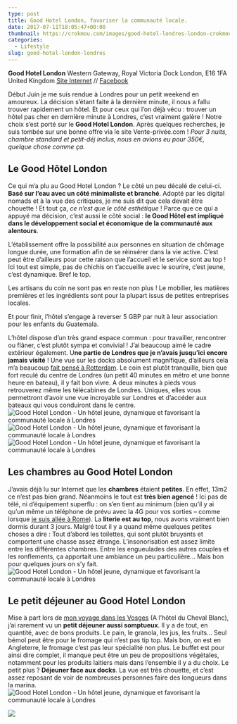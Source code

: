 ```yaml
---
type: post
title: Good Hotel London, favoriser la communauté locale.
date: 2017-07-11T18:05:47+00:00
thumbnail: https://crokmou.com/images/good-hotel-londres-london-crokmou-blog-cuisine-voyage-belgique-5.jpg
categories:
  - Lifestyle
slug: good-hotel-london-londres
---
```




**Good Hotel London**
Western Gateway, Royal Victoria Dock
London, E16 1FA
United Kingdom
[Site Internet](http://www.goodhotellondon.com/) // [Facebook](https://www.facebook.com/goodhotellondon)

Début Juin je me suis rendue à Londres pour un petit weekend en amoureux. La décision s’étant faite à la dernière minute, il nous a fallu trouver rapidement un hôtel. Et pour ceux qui l’on déjà vécu : trouver un hôtel pas cher en dernière minute à Londres, c’est vraiment galère ! Notre choix s’est porté sur le **Good Hotel London**. Après quelques recherches, je suis tombée sur une bonne offre via le site Vente-privée.com ! _Pour 3 nuits, chambre standard et petit-déj inclus, nous en avions eu pour 350€, quelque chose comme ça._

## Le Good Hôtel London

Ce qui m’a plu au Good Hotel London ? Le côté un peu décalé de celui-ci. **Basé sur l’eau avec un côté minimaliste et branché**. Adopté par les digital nomads et à la vue des critiques, je me suis dit que cela devait être chouette ! Et tout ça, _ce n’est que le côté esthétique_ ! Parce que ce qui a appuyé ma décision, c’est aussi le côté social : **le Good Hôtel est impliqué dans le développement social et économique de la communauté aux alentours**.

L’établissement offre la possibilité aux personnes en situation de chômage longue durée, une formation afin de se réinsérer dans la vie active. C’est peut être d’ailleurs pour cette raison que l’accueil et le service sont au top ! Ici tout est simple, pas de chichis on t’accueille avec le sourire, c’est jeune, c’est dynamique. Bref le top.

Les artisans du coin ne sont pas en reste non plus ! Le mobilier, les matières premières et les ingrédients sont pour la plupart issus de petites entreprises locales.

Et pour finir, l’hôtel s’engage à reverser 5 GBP par nuit à leur association pour les enfants du Guatemala.

L’hôtel dispose d’un très grand espace commun : pour travailler, rencontrer ou flâner, c’est plutôt sympa et convivial ! J’ai beaucoup aimé le cadre extérieur également. U**ne partie de Londres que je n’avais jusqu’ici encore jamais visité** ! Une vue sur les docks absolument magnifique, d’ailleurs cela m’a beaucoup [fait pensé à Rotterdam](http://www.crokmou.com/2016/11/citytrip-a-rotterdam). Le coin est plutôt tranquille, bien que fort reculé du centre de Londres (un petit 40 minutes en métro et une bonne heure en bateau), il y fait bon vivre. A deux minutes à pieds vous retrouverez même les télécabines de Londres. Uniques, elles vous permettront d’avoir une vue incroyable sur Londres et d’accéder aux bateaux qui vous conduiront dans le centre.   ![Good Hotel London - Un hôtel jeune, dynamique et favorisant la communauté locale à Londres](https://crokmou.com/images/good-hotel-londres-london-crokmou-blog-cuisine-voyage-belgique-2.jpg "Good Hotel London - Un hôtel jeune, dynamique et favorisant la communauté locale à Londres") ![Good Hotel London - Un hôtel jeune, dynamique et favorisant la communauté locale à Londres](https://crokmou.com/images/good-hotel-londres-london-crokmou-blog-cuisine-voyage-belgique-1.jpg "Good Hotel London - Un hôtel jeune, dynamique et favorisant la communauté locale à Londres")![Good Hotel London - Un hôtel jeune, dynamique et favorisant la communauté locale à Londres](https://crokmou.com/images/good-hotel-londres-london-crokmou-blog-cuisine-voyage-belgique-3.jpg "Good Hotel London - Un hôtel jeune, dynamique et favorisant la communauté locale à Londres")

## Les chambres au Good Hotel London

J’avais déjà lu sur Internet que les **chambres** étaient **petites**. En effet, 13m2 ce n’est pas bien grand. Néanmoins le tout est **très bien agencé** ! Ici pas de télé, ni d’équipement superflu : on s’en tient au minimum (bien qu’il y ai qu’un même un téléphone de prévu avec la 4G pour vos sorties – comme lorsque [je suis allée à Rome](http://www.crokmou.com/2017/01/citytrip-a-rome-italie)). La **literie est au top**, nous avons vraiment bien dormis durant 3 jours. Malgré tout il y a quand même quelques petites choses a dire : Tout d’abord les toilettes, qui sont plutôt bruyants et comportent une chasse assez étrange. L’insonorisation est assez limite entre les différentes chambres. Entre les engueulades des autres couples et les ronflements, ça apportait une ambiance un peu particulière… Mais bon pour quelques jours on s’y fait.   ![Good Hotel London - Un hôtel jeune, dynamique et favorisant la communauté locale à Londres](https://crokmou.com/images/good-hotel-londres-london-crokmou-blog-cuisine-voyage-belgique.jpg "Good Hotel London - Un hôtel jeune, dynamique et favorisant la communauté locale à Londres")

## Le petit déjeuner au Good Hotel London

Mise à part lors de [mon voyage dans les Vosges](http://www.crokmou.com/2017/06/roadtrip-nord-du-massif-des-vosges) (A l’hôtel du Cheval Blanc), j’ai rarement vu un **petit déjeuner aussi somptueux**. Il y a de tout, en quantité, avec de bons produits. Le pain, le granola, les jus, les fruits… Seul bémol peut être pour le fromage qui n’est pas tip top. Mais bon, on est en Angleterre, le fromage c’est pas leur spécialité non plus. Le buffet est pour ainsi dire complet, il manque peut être un peu de propositions végétales, notamment pour les produits laitiers mais dans l’ensemble il y a du choix. Le petit plus ? **Déjeuner face aux docks**. La vue est très chouette, et c’est assez reposant de voir de nombreuses personnes faire des longueurs dans la marina.   ![Good Hotel London - Un hôtel jeune, dynamique et favorisant la communauté locale à Londres](https://crokmou.com/images/good-hotel-londres-london-crokmou-blog-cuisine-voyage-belgique-4.jpg "Good Hotel London - Un hôtel jeune, dynamique et favorisant la communauté locale à Londres")

![](https://crokmou.com/images/good-hotel-londres-london-crokmou-blog-cuisine-voyage-belgique-pinterest-337x900.jpg)